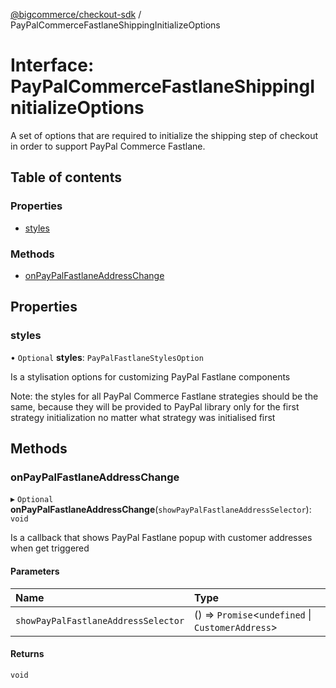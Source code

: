 [@bigcommerce/checkout-sdk](../README.md) / PayPalCommerceFastlaneShippingInitializeOptions

# Interface: PayPalCommerceFastlaneShippingInitializeOptions

A set of options that are required to initialize the shipping step of
checkout in order to support PayPal Commerce Fastlane.

## Table of contents

### Properties

- [styles](PayPalCommerceFastlaneShippingInitializeOptions.md#styles)

### Methods

- [onPayPalFastlaneAddressChange](PayPalCommerceFastlaneShippingInitializeOptions.md#onpaypalfastlaneaddresschange)

## Properties

### styles

• `Optional` **styles**: `PayPalFastlaneStylesOption`

Is a stylisation options for customizing PayPal Fastlane components

Note: the styles for all PayPal Commerce Fastlane strategies should be the same,
because they will be provided to PayPal library only for the first strategy initialization
no matter what strategy was initialised first

## Methods

### onPayPalFastlaneAddressChange

▸ `Optional` **onPayPalFastlaneAddressChange**(`showPayPalFastlaneAddressSelector`): `void`

Is a callback that shows PayPal Fastlane popup with customer addresses
when get triggered

#### Parameters

| Name | Type |
| :------ | :------ |
| `showPayPalFastlaneAddressSelector` | () => `Promise`<`undefined` \| `CustomerAddress`\> |

#### Returns

`void`
